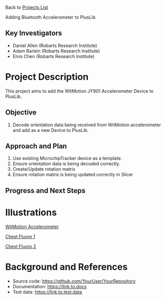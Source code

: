 Back to [Projects List](../../README.md#ProjectsList)

Adding Bluetooth Accelerometer to PlusLib

## Key Investigators
- Daniel Allen (Robarts Research Institute) 
- Adam Rankin (Robarts Research Institute) 
- Elvis Chen  (Robarts Research Institute)

# Project Description
<!-- Add a short paragraph describing the project. --> 
This project aims to add the WitMotion JY901 Accelerometer Device to PlusLib.

## Objective
1. Decode orientation data being received from WitMotion accelerometer and add as a new Device to PlusLib.

## Approach and Plan

1. Use existing MicrochipTracker device as a template.
2. Ensure orientation data is being decoded correctly.
3. Create/Update rotation matrix 
4. Ensure rotation matrix is being updated correctly in Slicer


## Progress and Next Steps

<!--Describe progress and next steps in a few bullet points as you are making progress.-->

# Illustrations

<!--Add pictures and links to videos that demonstrate what has been accomplished.-->

[WitMotion Accelerometer](https://github.com/dallen-28/ProjectWeek/blob/master/PW29_2018_London_Canada/Projects/New%20PlusLib%20Device/Accel1.JPG)

[Chest Fluoro 1](https://github.com/dallen-28/ProjectWeek/blob/master/PW29_2018_London_Canada/Projects/New%20PlusLib%20Device/chestFluoro1.PNG)

[Chest Fluoro 2](https://github.com/dallen-28/ProjectWeek/blob/master/PW29_2018_London_Canada/Projects/New%20PlusLib%20Device/chestFluoro2.PNG)

# Background and References

<!--Use this space for information that may help people better understand your project, like links to papers, source code, or data.-->

- Source code: https://github.com/YourUser/YourRepository
- Documentation: https://link.to.docs
- Test data: https://link.to.test.data
